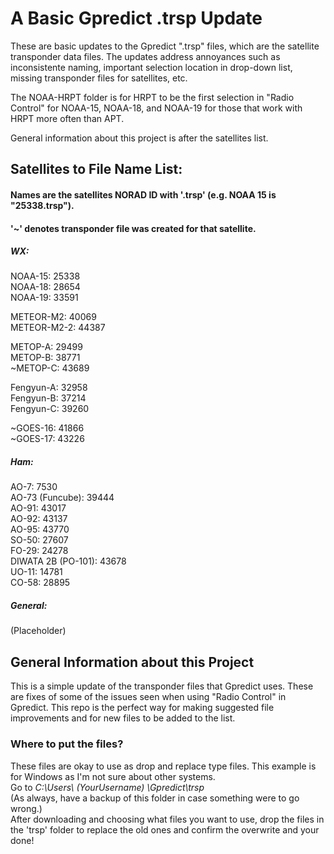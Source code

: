 # A Basic Gpredict .trsp Update
These are basic updates to the Gpredict ".trsp" files, which are the satellite transponder data files.
The updates address annoyances such as inconsistente naming, important selection location in drop-down list, missing transponder files for satellites, etc.  

The NOAA-HRPT folder is for HRPT to be the first selection in "Radio Control" for NOAA-15, NOAA-18, and NOAA-19 for those that work with HRPT more often than APT.  

General information about this project is after the satellites list.  


## Satellites to File Name List:  
#### Names are the satellites NORAD ID with '.trsp' (e.g. NOAA 15 is "25338.trsp").  
#### '~' denotes transponder file was created for that satellite.
  
##### WX:  
NOAA-15: 25338  
NOAA-18: 28654  
NOAA-19: 33591   

METEOR-M2: 40069  
METEOR-M2-2: 44387   

METOP-A: 29499   
METOP-B: 38771   
~METOP-C: 43689   

Fengyun-A: 32958   
Fengyun-B: 37214   
Fengyun-C: 39260   

~GOES-16: 41866   
~GOES-17: 43226   
   

##### Ham:  
AO-7: 7530  
AO-73 (Funcube): 39444  
AO-91: 43017  
AO-92: 43137  
AO-95: 43770  
SO-50: 27607  
FO-29: 24278  
DIWATA 2B (PO-101): 43678   
UO-11: 14781  
CO-58: 28895  


##### General:  
(Placeholder)


## General Information about this Project
This is a simple update of the transponder files that Gpredict uses. These are fixes of some of the issues seen when using "Radio Control" in Gpredict. This repo is the perfect way for making suggested file improvements and for new files to be added to the list.    


### Where to put the files? 
These files are okay to use as drop and replace type files. This example is for Windows as I'm not sure about other systems.  
Go to *C:\Users\ (YourUsername) \Gpredict\trsp*  
(As always, have a backup of this folder in case something were to go wrong.)  
After downloading and choosing what files you want to use, drop the files in the 'trsp' folder to replace the old ones and confirm the overwrite and your done!
